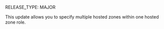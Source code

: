 RELEASE_TYPE: MAJOR

This update allows you to specify multiple hosted zones within one hosted zone role.

